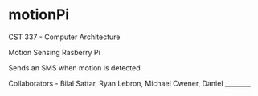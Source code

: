 # motionPi
CST 337 - Computer Architecture

Motion Sensing Rasberry Pi

Sends an SMS when motion is detected

Collaborators - Bilal Sattar, Ryan Lebron, Michael Cwener, Daniel ________